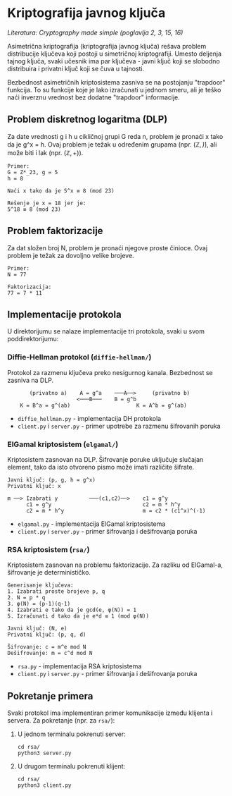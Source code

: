 # Kriptografija javnog ključa

_Literatura: Cryptography made simple (poglavlja 2, 3, 15, 16)_

Asimetrična kriptografija (kriptografija javnog ključa) rešava problem
distribucije ključeva koji postoji u simetričnoj kriptografiji. Umesto deljenja
tajnog ključa, svaki učesnik ima par ključeva - javni ključ koji se slobodno
distribuira i privatni ključ koji se čuva u tajnosti.

Bezbednost asimetričnih kriptosistema zasniva se na postojanju "trapdoor"
funkcija. To su funkcije koje je lako izračunati u jednom smeru, ali je teško
naći inverznu vrednost bez dodatne "trapdoor" informacije.

## Problem diskretnog logaritma (DLP)

Za date vrednosti g i h u cikličnoj grupi G reda n, problem je pronaći x tako da
je g^x = h. Ovaj problem je težak u određenim grupama (npr. $(\mathbb{Z},
\dot)$), ali može biti i lak (npr. $(\mathbb{Z},+)$).

~~~
Primer:
G = Z*_23, g = 5
h = 8

Naći x tako da je 5^x ≡ 8 (mod 23)

Rešenje je x = 18 jer je:
5^18 ≡ 8 (mod 23)
~~~

## Problem faktorizacije

Za dat složen broj N, problem je pronaći njegove proste činioce. Ovaj problem je težak za dovoljno velike brojeve.

~~~
Primer:
N = 77

Faktorizacija:
77 = 7 * 11
~~~

## Implementacije protokola

U direktorijumu se nalaze implementacije tri protokola, svaki u svom poddirektorijumu:

### Diffie-Hellman protokol (`diffie-hellman/`)

Protokol za razmenu ključeva preko nesigurnog kanala. Bezbednost se zasniva na DLP.

~~~
       (privatno a)    A = g^a    ───A──>     (privatno b)
                      <───B───    B = g^b
    K = B^a = g^(ab)                     K = A^b = g^(ab)
~~~

- `diffie_hellman.py` - implementacija DH protokola
- `client.py` i `server.py` - primer upotrebe za razmenu šifrovanih poruka

### ElGamal kriptosistem (`elgamal/`)

Kriptosistem zasnovan na DLP. Šifrovanje poruke uključuje slučajan element, tako da
isto otvoreno pismo može imati različite šifrate.

~~~
Javni ključ: (p, g, h = g^x)
Privatni ključ: x

m ──> Izabrati y          ───(c1,c2)──>    c1 = g^y
      c1 = g^y                             c2 = m * h^y
      c2 = m * h^y                         m = c2 * (c1^x)^(-1)
~~~

- `elgamal.py` - implementacija ElGamal kriptosistema
- `client.py` i `server.py` - primer šifrovanja i dešifrovanja poruka

### RSA kriptosistem (`rsa/`)

Kriptosistem zasnovan na problemu faktorizacije. Za razliku od ElGamal-a, šifrovanje
je determinističko.

~~~
Generisanje ključeva:
1. Izabrati proste brojeve p, q
2. N = p * q
3. φ(N) = (p-1)(q-1)
4. Izabrati e tako da je gcd(e, φ(N)) = 1
5. Izračunati d tako da je e*d ≡ 1 (mod φ(N))

Javni ključ: (N, e)
Privatni ključ: (p, q, d)

Šifrovanje: c = m^e mod N
Dešifrovanje: m = c^d mod N
~~~

- `rsa.py` - implementacija RSA kriptosistema
- `client.py` i `server.py` - primer šifrovanja i dešifrovanja poruka

## Pokretanje primera

Svaki protokol ima implementiran primer komunikacije između klijenta i servera.
Za pokretanje (npr. za `rsa/`):

1. U jednom terminalu pokrenuti server:
   ```
   cd rsa/
   python3 server.py
   ```

2. U drugom terminalu pokrenuti klijent:
   ```
   cd rsa/
   python3 client.py
   ```